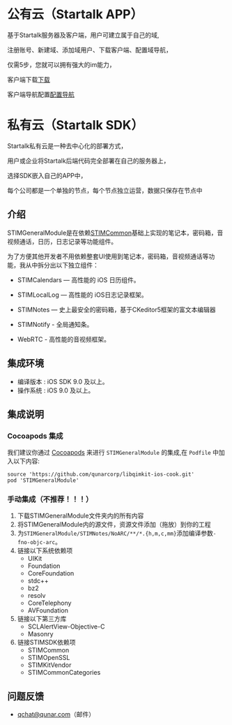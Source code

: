公有云（Startalk APP）
=====
基于Startalk服务器及客户端，用户可建立属于自己的域,

注册账号、新建域、添加域用户、下载客户端、配置域导航，

仅需5步，您就可以拥有强大的im能力，

客户端下载[下载](https://im.qunar.com/new/#/download)

客户端导航配置[配置导航](https://im.qunar.com/new/#/platform/access_guide/manage_nav?id=manage_nav_mb)

私有云（Startalk SDK）
=====
Startalk私有云是一种去中心化的部署方式，

用户或企业将Startalk后端代码完全部署在自己的服务器上，

选择SDK嵌入自己的APP中，

每个公司都是一个单独的节点，每个节点独立运营，数据只保存在节点中

## 介绍

STIMGeneralModule是在依赖[STIMCommon](https://github.com/qunarcorp/libqimcommon-ios)基础上实现的笔记本，密码箱，音视频通话，日历，日志记录等功能组件。

为了方便其他开发者不用依赖整套UI使用到笔记本，密码箱，音视频通话等功能，我从中拆分出以下独立组件：

  * STIMCalendars — 高性能的 iOS 日历组件。

  * STIMLocalLog — 高性能的 iOS日志记录框架。

  * STIMNotes — 史上最安全的密码箱，基于CKeditor5框架的富文本编辑器
  * STIMNotify - 全局通知条。
  * WebRTC - 高性能的音视频框架。

## 集成环境
* 编译版本 : iOS SDK 9.0 及以上。
* 操作系统 : iOS 9.0 及以上。

## 集成说明

### Cocoapods 集成

我们建议你通过 [Cocoapods](https://cocoapods.org/) 来进行 `STIMGeneralModule` 的集成,在 `Podfile` 中加入以下内容:

```shell
source 'https://github.com/qunarcorp/libqimkit-ios-cook.git'
pod 'STIMGeneralModule'
```

### 手动集成（不推荐！！！）

1. 下载STIMGeneralModule文件夹内的所有内容
2. 将STIMGeneralModule内的源文件，资源文件添加（拖放）到你的工程
3. 为`STIMGeneralModule/STIMNotes/NoARC/**/*.{h,m,c,mm}`添加编译参数`-fno-objc-arc`。
4. 链接以下系统依赖项
    * UIKit
    * Foundation
    * CoreFoundation
    * stdc++
    * bz2
    * resolv
    * CoreTelephony
    * AVFoundation
5. 链接以下第三方库
    * SCLAlertView-Objective-C
    * Masonry
6. 链接STIMSDK依赖项
    * STIMCommon
    * STIMOpenSSL
    * STIMKitVendor
    * STIMCommonCategories
    
## 问题反馈

-   qchat@qunar.com（邮件）
